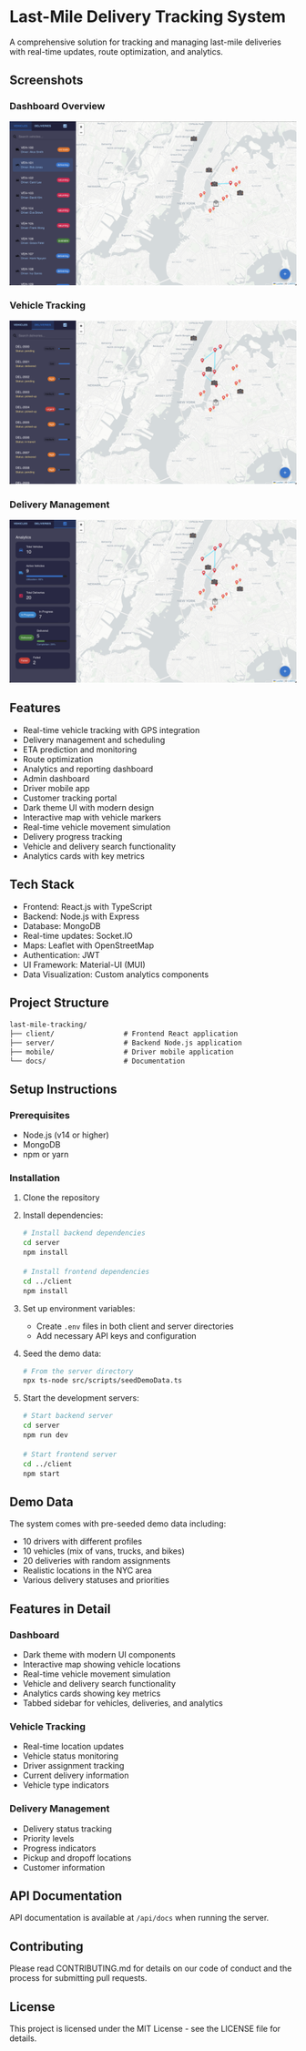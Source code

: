 # Last-Mile Delivery Tracking System

A comprehensive solution for tracking and managing last-mile deliveries with real-time updates, route optimization, and analytics.

## Screenshots

### Dashboard Overview
![Dashboard Overview](docs/screenshots/SC1.png)

### Vehicle Tracking
![Vehicle Tracking](docs/screenshots/SC2.png)

### Delivery Management
![Delivery Management](docs/screenshots/SC3.png)

## Features

- Real-time vehicle tracking with GPS integration
- Delivery management and scheduling
- ETA prediction and monitoring
- Route optimization
- Analytics and reporting dashboard
- Admin dashboard
- Driver mobile app
- Customer tracking portal
- Dark theme UI with modern design
- Interactive map with vehicle markers
- Real-time vehicle movement simulation
- Delivery progress tracking
- Vehicle and delivery search functionality
- Analytics cards with key metrics

## Tech Stack

- Frontend: React.js with TypeScript
- Backend: Node.js with Express
- Database: MongoDB
- Real-time updates: Socket.IO
- Maps: Leaflet with OpenStreetMap
- Authentication: JWT
- UI Framework: Material-UI (MUI)
- Data Visualization: Custom analytics components

## Project Structure

```
last-mile-tracking/
├── client/                 # Frontend React application
├── server/                 # Backend Node.js application
├── mobile/                 # Driver mobile application
└── docs/                   # Documentation
```

## Setup Instructions

### Prerequisites

- Node.js (v14 or higher)
- MongoDB
- npm or yarn

### Installation

1. Clone the repository
2. Install dependencies:
   ```bash
   # Install backend dependencies
   cd server
   npm install

   # Install frontend dependencies
   cd ../client
   npm install
   ```

3. Set up environment variables:
   - Create `.env` files in both client and server directories
   - Add necessary API keys and configuration

4. Seed the demo data:
   ```bash
   # From the server directory
   npx ts-node src/scripts/seedDemoData.ts
   ```

5. Start the development servers:
   ```bash
   # Start backend server
   cd server
   npm run dev

   # Start frontend server
   cd ../client
   npm start
   ```

## Demo Data

The system comes with pre-seeded demo data including:
- 10 drivers with different profiles
- 10 vehicles (mix of vans, trucks, and bikes)
- 20 deliveries with random assignments
- Realistic locations in the NYC area
- Various delivery statuses and priorities

## Features in Detail

### Dashboard
- Dark theme with modern UI components
- Interactive map showing vehicle locations
- Real-time vehicle movement simulation
- Vehicle and delivery search functionality
- Analytics cards showing key metrics
- Tabbed sidebar for vehicles, deliveries, and analytics

### Vehicle Tracking
- Real-time location updates
- Vehicle status monitoring
- Driver assignment tracking
- Current delivery information
- Vehicle type indicators

### Delivery Management
- Delivery status tracking
- Priority levels
- Progress indicators
- Pickup and dropoff locations
- Customer information

## API Documentation

API documentation is available at `/api/docs` when running the server.

## Contributing

Please read CONTRIBUTING.md for details on our code of conduct and the process for submitting pull requests.

## License

This project is licensed under the MIT License - see the LICENSE file for details. 